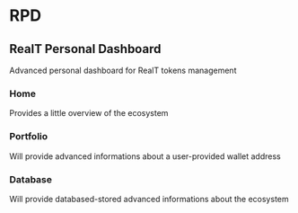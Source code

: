 # RPD
## RealT Personal Dashboard
Advanced personal dashboard for RealT tokens management

### Home
Provides a little overview of the ecosystem

### Portfolio
Will provide advanced informations about a user-provided wallet address

### Database
Will provide databased-stored advanced informations about the ecosystem